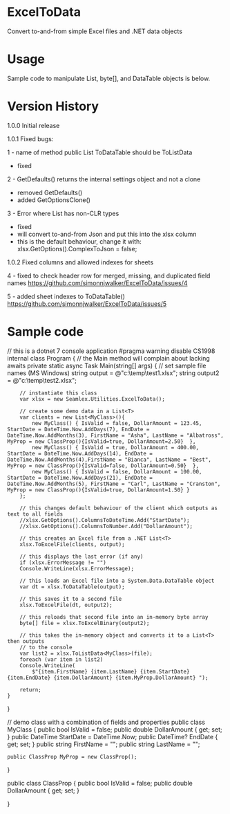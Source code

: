 # ExcelToData
Convert to-and-from simple Excel files and .NET data objects

# Usage
Sample code to manipulate List<t>, byte[], and DataTable objects is below.

# Version History

1.0.0 Initial release

1.0.1 Fixed bugs:

1 - name of method public List<T> ToDataTable<T> should be ToListData<T>
- fixed 

2 - GetDefaults() returns the internal settings object and not a clone
- removed GetDefaults()
- added GetOptionsClone()

3 - Error where List<T> has non-CLR types
- fixed
- will convert to-and-from Json and put this into the xlsx column
- this is the default behaviour, change it with:
xlsx.GetOptions().ComplexToJson = false;

1.0.2 Fixed columns and allowed indexes for sheets

4 - fixed to check header row for merged, missing, and duplicated field names
https://github.com/simonnjwalker/ExcelToData/issues/4

5 - added sheet indexes to ToDataTable()
https://github.com/simonnjwalker/ExcelToData/issues/5




# Sample code

// this is a dotnet 7 console application
#pragma warning disable CS1998
internal class Program
{
    // the Main method will complain about lacking awaits
    private static async Task Main(string[] args)
    {
        // set sample file names (MS Windows)
        string output = @"c:\temp\test1.xlsx";
        string output2 = @"c:\temp\test2.xlsx";

        // instantiate this class
        var xlsx = new Seamlex.Utilities.ExcelToData();

        // create some demo data in a List<T>
        var clients = new List<MyClass>(){
            new MyClass() { IsValid = false, DollarAmount = 123.45, StartDate = DateTime.Now.AddDays(7), EndDate = DateTime.Now.AddMonths(3), FirstName = "Asha", LastName = "Albatross", MyProp = new ClassProp(){IsValid=true, DollarAmount=2.50}  },
            new MyClass() { IsValid = true, DollarAmount = 400.00, StartDate = DateTime.Now.AddDays(14), EndDate = DateTime.Now.AddMonths(4),FirstName = "Bianca", LastName = "Best", MyProp = new ClassProp(){IsValid=false, DollarAmount=0.50}  },
            new MyClass() { IsValid = false, DollarAmount = 100.00, StartDate = DateTime.Now.AddDays(21), EndDate = DateTime.Now.AddMonths(5), FirstName = "Carl", LastName = "Cranston", MyProp = new ClassProp(){IsValid=true, DollarAmount=1.50} }
        };

        // this changes default behaviour of the client which outputs as text to all fields 
        //xlsx.GetOptions().ColumnsToDateTime.Add("StartDate");
        //xlsx.GetOptions().ColumnsToNumber.Add("DollarAmount");

        // this creates an Excel file from a .NET List<T>
        xlsx.ToExcelFile(clients, output);

        // this displays the last error (if any)
        if (xlsx.ErrorMessage != "")
        Console.WriteLine(xlsx.ErrorMessage);

        // this loads an Excel file into a System.Data.DataTable object
        var dt = xlsx.ToDataTable(output);

        // this saves it to a second file
        xlsx.ToExcelFile(dt, output2);

        // this reloads that second file into an in-memory byte array
        byte[] file = xlsx.ToExcelBinary(output2);

        // this takes the in-memory object and converts it to a List<T> then outputs
        // to the console
        var list2 = xlsx.ToListData<MyClass>(file);
        foreach (var item in list2)
        Console.WriteLine(
            $"{item.FirstName} {item.LastName} {item.StartDate} {item.EndDate} {item.DollarAmount} {item.MyProp.DollarAmount} ");

        return;
    }
}

// demo class with a combination of fields and properties
public class MyClass {
    public bool IsValid = false;
    public double DollarAmount { get; set; }
    public DateTime StartDate = DateTime.Now;
    public DateTime? EndDate { get; set; }
    public string FirstName = "";
    public string LastName = "";

    public ClassProp MyProp = new ClassProp();
    
}    

public class ClassProp {
    public bool IsValid = false;
    public double DollarAmount { get; set; }
    
}    

    
